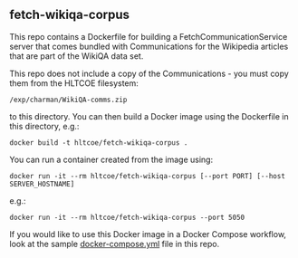 fetch-wikiqa-corpus
-------------------

This repo contains a Dockerfile for building a
FetchCommunicationService server that comes bundled with
Communications for the Wikipedia articles that are part of the WikiQA
data set.

This repo does not include a copy of the Communications - you must
copy them from the HLTCOE filesystem:

    /exp/charman/WikiQA-comms.zip
  
to this directory.  You can then build a Docker image using the
Dockerfile in this directory, e.g.:

    docker build -t hltcoe/fetch-wikiqa-corpus .

You can run a container created from the image using:

    docker run -it --rm hltcoe/fetch-wikiqa-corpus [--port PORT] [--host SERVER_HOSTNAME]

e.g.:

    docker run -it --rm hltcoe/fetch-wikiqa-corpus --port 5050

If you would like to use this Docker image in a Docker Compose
workflow, look at the sample [docker-compose.yml](docker-compose.yml)
file in this repo.
